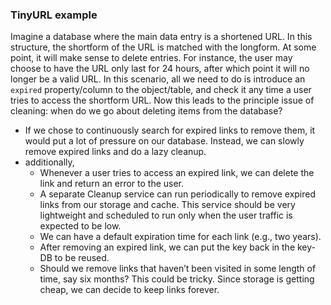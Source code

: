 
### TinyURL example
Imagine a database where the main data entry is a shortened URL. In this structure, the shortform of the URL is matched with the longform. At some point, it will make sense to delete entries. For instance, the user may choose to have the URL only last for 24 hours, after which point it will no longer be a valid URL. In this scenario, all we need to do is introduce an `expired` property/column to the object/table, and check it any time a user tries to access the shortform URL. Now this leads to the principle issue of cleaning: when do we go about deleting items from the database?
- If we chose to continuously search for expired links to remove them, it would put a lot of pressure on our database. Instead, we can slowly remove expired links and do a lazy cleanup.
- additionally, 
    - Whenever a user tries to access an expired link, we can delete the link and return an error to the user.
    - A separate Cleanup service can run periodically to remove expired links from our storage and cache. This service should be very lightweight and scheduled to run only when the user traffic is expected to be low.
    - We can have a default expiration time for each link (e.g., two years).
    - After removing an expired link, we can put the key back in the key-DB to be reused.
    - Should we remove links that haven’t been visited in some length of time, say six months? This could be tricky. Since storage is getting cheap, we can decide to keep links forever.
